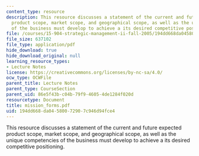 ```yaml
---
content_type: resource
description: This resource discusses a statement of the current and future expected
  product scope, market scope, and geographical scope, as well as the unique competencies
  of the business must develop to achieve a its desired competitive positioning.
file: /courses/15-904-strategic-management-ii-fall-2005/194dd668da04580072907c946d94fce4_mission_forms.pdf
file_size: 637102
file_type: application/pdf
hide_download: true
hide_download_original: null
learning_resource_types:
- Lecture Notes
license: https://creativecommons.org/licenses/by-nc-sa/4.0/
ocw_type: OCWFile
parent_title: Lecture Notes
parent_type: CourseSection
parent_uid: 86e5f43b-c04b-79f9-4605-4de1284f020d
resourcetype: Document
title: mission_forms.pdf
uid: 194dd668-da04-5800-7290-7c946d94fce4
---
```

This resource discusses a statement of the current and future expected product scope, market scope, and geographical scope, as well as the unique competencies of the business must develop to achieve a its desired competitive positioning.